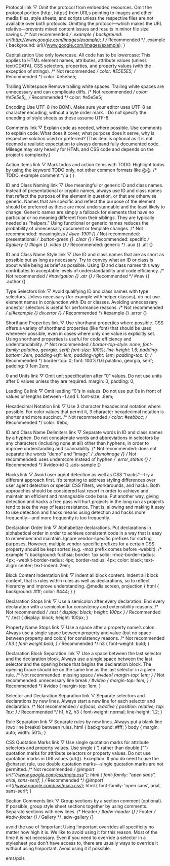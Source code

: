 
Protocol
link ▽ Omit the protocol from embedded resources.
Omit the protocol portion (http:, https:) from URLs pointing to images and other media files, style sheets, and scripts unless the respective files are not available over both protocols.
Omitting the protocol—which makes the URL relative—prevents mixed content issues and results in minor file size savings.
/* Not recommended */
.example {
  background: url(http://www.google.com/images/example);
}
/* Recommended */
.example {
  background: url(//www.google.com/images/example);
}


Capitalization
Use only lowercase.
All code has to be lowercase: This applies to HTML element names, attributes, attribute values (unless text/CDATA), CSS selectors, properties, and property values (with the exception of strings).
/* Not recommended */
color: #E5E5E5;
/* Recommended */
color: #e5e5e5;


Trailing Whitespace
Remove trailing white spaces.
Trailing white spaces are unnecessary and can complicate diffs.
/* Not recommended */
color: #e5e5e5;_
/* Recommended */
color: #e5e5e5;


Encoding
Use UTF-8 (no BOM).
Make sure your editor uses UTF-8 as character encoding, without a byte order mark.
. Do not specify the encoding of style sheets as these assume UTF-8.

Comments
link ▽ Explain code as needed, where possible.
Use comments to explain code: What does it cover, what purpose does it serve, why is respective solution used or preferred?
(This item is optional as it is not deemed a realistic expectation to always demand fully documented code. Mileage may vary heavily for HTML and CSS code and depends on the project’s complexity.)

Action Items
link ▽ Mark todos and action items with TODO.
Highlight todos by using the keyword TODO only, not other common formats like @@.
/* TODO: example comment */
a {
}

ID and Class Naming
link ▽ Use meaningful or generic ID and class names.
Instead of presentational or cryptic names, always use ID and class names that reflect the purpose of the element in question, or that are otherwise generic.
Names that are specific and reflect the purpose of the element should be preferred as these are most understandable and the least likely to change.
Generic names are simply a fallback for elements that have no particular or no meaning different from their siblings. They are typically needed as “helpers.”
Using functional or generic names reduces the probability of unnecessary document or template changes.
/* Not recommended: meaningless */
#yee-1901 {}
/* Not recommended: presentational */
.button-green {}
.clear {}
/* Recommended: specific */
#gallery {}
#login {}
.video {}
/* Recommended: generic */
.aux {}
.alt {}

ID and Class Name Style
link ▽ Use ID and class names that are as short as possible but as long as necessary.
Try to convey what an ID or class is about while being as brief as possible.
Using ID and class names this way contributes to acceptable levels of understandability and code efficiency.
/* Not recommended */
#navigation {}
.atr {}
/* Recommended */
#nav {}
.author {}

Type Selectors
link ▽ Avoid qualifying ID and class names with type selectors.
Unless necessary (for example with helper classes), do not use element names in conjunction with IDs or classes.
Avoiding unnecessary ancestor selectors is useful for performance reasons.
/* Not recommended */
ul#example {}
div.error {}
/* Recommended */
#example {}
.error {}

Shorthand Properties
link ▽ Use shorthand properties where possible.
CSS offers a variety of shorthand properties (like font) that should be used whenever possible, even in cases where only one value is explicitly set.
Using shorthand properties is useful for code efficiency and understandability.
/* Not recommended */
border-top-style: none;
font-family: palatino, georgia, serif;
font-size: 100%;
line-height: 1.6;
padding-bottom: 2em;
padding-left: 1em;
padding-right: 1em;
padding-top: 0;
/* Recommended */
border-top: 0;
font: 100%/1.6 palatino, georgia, serif;
padding: 0 1em 2em;

0 and Units
link ▽ Omit unit specification after “0” values.
Do not use units after 0 values unless they are required.
margin: 0;
padding: 0;

Leading 0s
link ▽ Omit leading “0”s in values.
Do not use put 0s in front of values or lengths between -1 and 1.
font-size: .8em;

Hexadecimal Notation
link ▽ Use 3 character hexadecimal notation where possible.
For color values that permit it, 3 character hexadecimal notation is shorter and more succinct.
/* Not recommended */
color: #eebbcc;
/* Recommended */
color: #ebc;

ID and Class Name Delimiters
link ▽ Separate words in ID and class names by a hyphen.
Do not concatenate words and abbreviations in selectors by any characters (including none at all) other than hyphens, in order to improve understanding and scannability.
/* Not recommended: does not separate the words “demo” and “image” */
.demoimage {}
/* Not recommended: uses underscore instead of hyphen */
.error_status {}
/* Recommended */
#video-id {}
.ads-sample {}

Hacks
link ▽ Avoid user agent detection as well as CSS “hacks”—try a different approach first.
It’s tempting to address styling differences over user agent detection or special CSS filters, workarounds, and hacks. Both approaches should be considered last resort in order to achieve and maintain an efficient and manageable code base. Put another way, giving detection and hacks a free pass will hurt projects in the long run as projects tend to take the way of least resistance. That is, allowing and making it easy to use detection and hacks means using detection and hacks more frequently—and more frequently is too frequently.

Declaration Order
link ▽ Alphabetize declarations.
Put declarations in alphabetical order in order to achieve consistent code in a way that is easy to remember and maintain.
Ignore vendor-specific prefixes for sorting purposes. However, multiple vendor-specific prefixes for a certain CSS property should be kept sorted (e.g. -moz prefix comes before -webkit).
/* example */
background: fuchsia;
border: 1px solid;
-moz-border-radius: 4px;
-webkit-border-radius: 4px;
border-radius: 4px;
color: black;
text-align: center;
text-indent: 2em;

Block Content Indentation
link ▽ Indent all block content.
Indent all block content, that is rules within rules as well as declarations, so to reflect hierarchy and improve understanding.
@media screen, projection {
  html {
    background: #fff;
    color: #444;
  }
}

Declaration Stops
link ▽ Use a semicolon after every declaration.
End every declaration with a semicolon for consistency and extensibility reasons.
/* Not recommended */
.test {
  display: block;
  height: 100px
}
/* Recommended */
.test {
  display: block;
  height: 100px;
}

Property Name Stops
link ▽ Use a space after a property name’s colon.
Always use a single space between property and value (but no space between property and colon) for consistency reasons.
/* Not recommended */
h3 {
  font-weight:bold;
}
/* Recommended */
h3 {
  font-weight: bold;
}

Declaration Block Separation
link ▽ Use a space between the last selector and the declaration block.
Always use a single space between the last selector and the opening brace that begins the declaration block.
The opening brace should be on the same line as the last selector in a given rule.
/* Not recommended: missing space */
#video{
  margin-top: 1em;
}
/* Not recommended: unnecessary line break */
#video
{
  margin-top: 1em;
}
/* Recommended */
#video {
  margin-top: 1em;
}


Selector and Declaration Separation
link ▽ Separate selectors and declarations by new lines.
Always start a new line for each selector and declaration.
/* Not recommended */
a:focus, a:active {
  position: relative; top: 1px;
}
/* Recommended */
h1,
h2,
h3 {
  font-weight: normal;
  line-height: 1.2;
}


Rule Separation
link ▽ Separate rules by new lines.
Always put a blank line (two line breaks) between rules.
html {
  background: #fff;
}
body {
  margin: auto;
  width: 50%;
}

CSS Quotation Marks
link ▽ Use single quotation marks for attribute selectors and property values.
Use single ('') rather than double ("") quotation marks for attribute selectors or property values. Do not use quotation marks in URI values (url()).
Exception: If you do need to use the @charset rule, use double quotation marks—single quotation marks are not permitted.
/* Not recommended */
@import url("//www.google.com/css/maia.css");
html {
  font-family: "open sans", arial, sans-serif;
}
/* Recommended */
@import url(//www.google.com/css/maia.css);
html {
  font-family: 'open sans', arial, sans-serif;
}

Section Comments
link ▽ Group sections by a section comment (optional).
If possible, group style sheet sections together by using comments. Separate sections with new lines.
/* Header */
#adw-header {}
/* Footer */
#adw-footer {}
/* Gallery */
.adw-gallery {}


avoid the use of !important
Using !important overrides all specificity no matter how high it is. We like to avoid using it for this reason. Most of the time it is not necessary. Even if you need to override a selector in a stylesheet you don't have access to, there are usually ways to override it without using !important. Avoid using it if possible.

ems/pxls
